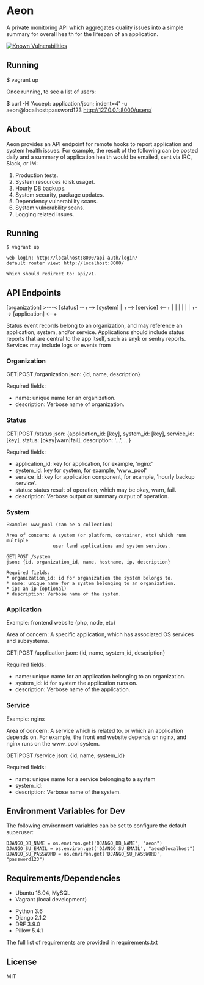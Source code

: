 # Aeon #

A private monitoring API which aggregates quality issues into a simple
summary for overall health for the lifespan of an application.

[![Known Vulnerabilities](https://snyk.io/test/github/lakesite/aeon/badge.svg?targetFile=requirements.txt)](https://snyk.io/test/github/lakesite/aeon?targetFile=requirements.txt)

## Running #

  $ vagrant up

  Once running, to see a list of users:

  $ curl -H 'Accept: application/json; indent=4' -u aeon@localhost:password123 http://127.0.0.1:8000/users/

## About ##

Aeon provides an API endpoint for remote hooks to report application
and system health issues.  For example, the result of the following
can be posted daily and a summary of application health would be emailed,
sent via IRC, Slack, or IM:

  1. Production tests.
  2. System resources (disk usage).
  3. Hourly DB backups.
  4. System security, package updates.
  5. Dependency vulnerability scans.
  6. System vulnerability scans.
  7. Logging related issues.

## Running ##

    $ vagrant up

    web login: http://localhost:8000/api-auth/login/
    default router view: http://localhost:8000/

    Which should redirect to: api/v1.

## API Endpoints ##

[organization] >---< [status] --+--> [system]
                                |
                                +--> [service]     <--+
                                |                     |
                                |                     |
                                |                     |
                                +--> [application] <--+

Status event records belong to an organization, and may reference an
application, system, and/or service.  Applications should include status reports
that are central to the app itself, such as snyk or sentry reports.
Services may include logs or events from

### Organization ###

  GET|POST /organization
  json: {id, name, description}

  Required fields:
  * name: unique name for an organization.
  * description: Verbose name of organization.

### Status ###

  GET|POST /status
  json: {application_id: [key], system_id: [key], service_id: [key],
         status: [okay|warn|fail], description: '...', ...}

  Required fields:
  * application_id: key for application, for example, 'nginx'
  * system_id: key for system, for example, 'www_pool'
  * service_id: key for application component, for example, 'hourly
    backup service'.
  * status: status result of operation, which may be okay, warn, fail.
  * description: Verbose output or summary output of operation.

### System ###

    Example: www_pool (can be a collection)

    Area of concern: A system (or platform, container, etc) which runs multiple
                     user land applications and system services.

    GET|POST /system
    json: {id, organization_id, name, hostname, ip, description}

    Required fields:
    * organization_id: id for organization the system belongs to.
    * name: unique name for a system belonging to an organization.
    * ip: an ip (optional)
    * description: Verbose name of the system.

### Application ###

  Example: frontend website (php, node, etc)

  Area of concern: A specific application, which has associated OS services and
                   subsystems.

  GET|POST /application
  json: {id, name, system_id, description}

  Required fields:
  * name: unique name for an application belonging to an organization.
  * system_id: id for system the application runs on.
  * description: Verbose name of the application.

### Service ###

  Example: nginx

  Area of concern: A service which is related to, or which an application
                   depends on.  For example, the front end website depends on
                   nginx, and nginx runs on the www_pool system.

  GET|POST /service
  json: {id, name, system_id}

  Required fields:
  * name: unique name for a service belonging to a system
  * system_id:
  * description: Verbose name of the system.

## Environment Variables for Dev ##

The following environment variables can be set to configure the default superuser:

    DJANGO_DB_NAME = os.environ.get('DJANGO_DB_NAME', "aeon")
    DJANGO_SU_EMAIL = os.environ.get('DJANGO_SU_EMAIL', "aeon@localhost")
    DJANGO_SU_PASSWORD = os.environ.get('DJANGO_SU_PASSWORD', "password123")

## Requirements/Dependencies ##

  - Ubuntu 18.04, MySQL
  - Vagrant (local development)

  * Python 3.6
  * Django 2.1.2
  * DRF 3.9.0
  * Pillow 5.4.1

  The full list of requirements are provided in requirements.txt

## License ##

MIT
